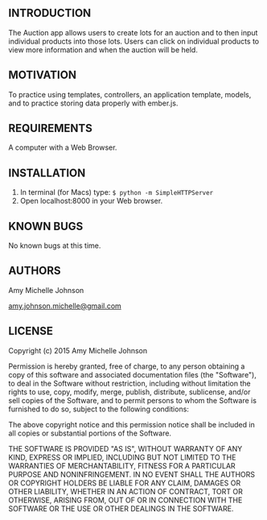 INTRODUCTION
------------
The Auction app allows users to create lots for an auction and to then input individual products into those lots.  Users can click on individual products to view more information and when the auction will be held.

MOTIVATION
------------
To practice using templates, controllers, an application template, models, and to practice storing data properly with ember.js.

REQUIREMENTS
------------
A computer with a Web Browser.


INSTALLATION
--------------
1. In terminal (for Macs) type:
``$ python -m SimpleHTTPServer``
2. Open localhost:8000 in your Web browser.

KNOWN BUGS
---------
No known bugs at this time.

AUTHORS
-------
Amy Michelle Johnson

amy.johnson.michelle@gmail.com



LICENSE
-------

Copyright (c) 2015  Amy Michelle Johnson

Permission is hereby granted, free of charge, to any person obtaining a copy of this software and associated documentation files (the "Software"), to deal in the Software without restriction, including without limitation the rights to use, copy, modify, merge, publish, distribute, sublicense, and/or sell copies of the Software, and to permit persons to whom the Software is furnished to do so, subject to the following conditions:

The above copyright notice and this permission notice shall be included in all copies or substantial portions of the Software.

THE SOFTWARE IS PROVIDED "AS IS", WITHOUT WARRANTY OF ANY KIND, EXPRESS OR IMPLIED, INCLUDING BUT NOT LIMITED TO THE WARRANTIES OF MERCHANTABILITY, FITNESS FOR A PARTICULAR PURPOSE AND NONINFRINGEMENT. IN NO EVENT SHALL THE AUTHORS OR COPYRIGHT HOLDERS BE LIABLE FOR ANY CLAIM, DAMAGES OR OTHER LIABILITY, WHETHER IN AN ACTION OF CONTRACT, TORT OR OTHERWISE, ARISING FROM, OUT OF OR IN CONNECTION WITH THE SOFTWARE OR THE USE OR OTHER DEALINGS IN THE SOFTWARE.
